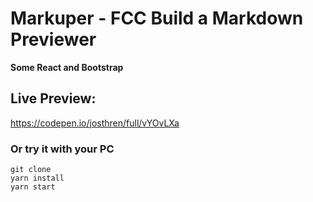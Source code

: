 # Markuper - FCC Build a Markdown Previewer
**Some React and Bootstrap**

## Live Preview:
https://codepen.io/josthren/full/vYOvLXa

### Or try it with your PC
```
git clone
yarn install
yarn start
```
